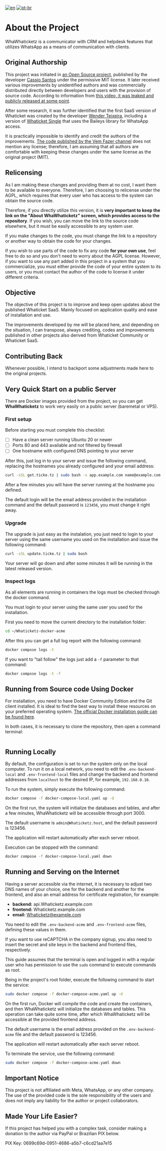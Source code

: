 [![en](https://img.shields.io/badge/lang-en-green.svg)](README.md)
[![pt-br](https://img.shields.io/badge/lang-pt--br-red.svg)](README.pt.md)

# About the Project

WhaWhaticketz is a communicator with CRM and helpdesk features that utilizes WhatsApp as a means of communication with clients.

## Original Authorship

This project was initiated in [an Open Source project](https://github.com/canove/whaticket-community), published by the developer [Cassio Santos](https://github.com/canove) under the permissive MIT license. It later received various improvements by unidentified authors and was commercially distributed directly between developers and users with the provision of source code. According to information from [this video, it was leaked and publicly released at some point](https://www.youtube.com/watch?v=SX_cGD5RLkQ).

After some research, it was further identified that the first SaaS version of Whaticket was created by the developer [Wender Teixeira](https://github.com/w3nder), including a version of [Whaticket Single](https://github.com/unkbot/whaticket-free) that uses the Baileys library for WhatsApp access.

It is practically impossible to identify and credit the authors of the improvements. [The code published by the Vem Fazer channel](https://github.com/vemfazer/whaticket-versao-03-12-canal-vem-fazer) does not mention any license; therefore, I am assuming that all authors are comfortable with keeping these changes under the same license as the original project (MIT).

## Relicensing

As I am making these changes and providing them at no cost, I want them to be available to everyone. Therefore, I am choosing to relicense under the AGPL, which requires that every user who has access to the system can obtain the source code.

Therefore, if you directly utilize this version, it is **very important to keep the link on the "About WhaWhaticketz" screen, which provides access to the repository**. If you wish, you can move the link to the source code elsewhere, but it must be easily accessible to any system user.

If you make changes to the code, you must change the link to a repository or another way to obtain the code for your changes.

If you wish to use parts of the code to fix any code **for your own use**, feel free to do so and you don't need to worry about the AGPL license. However, if you want to use any part added in this project in a system that you commercialize, you must either provide the code of your entire system to its users, or you must contact the author of the code to license it under different criteria.

## Objective

The objective of this project is to improve and keep open updates about the published Whaticket SaaS. Mainly focused on application quality and ease of installation and use.

The improvements developed by me will be placed here, and depending on the situation, I can transpose, always crediting, codes and improvements published in other projects also derived from Whaticket Community or Whaticket SaaS.

## Contributing Back

Whenever possible, I intend to backport some adjustments made here to the original projects.

Very Quick Start on a public Server
-----------------------------------

There are Docker images provided from the project, so you can get **WhaWhaticketz** to work very easily on a public server (baremetal or VPS).

### First setup

Before starting you must complete this checklist:

- [ ] Have a clean server running Ubuntu 20 or newer
- [ ] Ports 80 and 443 available and not filtered by firewall
- [ ] One hostname with configured DNS pointing to your server

After this, just log in to your server and issue the following command, replacing the hostnames you already configured and your email address:

```bash
curl -sSL get.ticke.tz | sudo bash -s app.example.com name@example.com
```

After a few minutes you will have the server running at the hostname you defined.

The default login will be the email address provided in the installation command and the default password is `123456`, you must change it right away.

### Upgrade

The upgrade is just easy as the instalation, you just need to login to your server using the same username you used on the installation and issue the following command:

```bash
curl -sSL update.ticke.tz | sudo bash
```

Your server will go down and after some minutes it will be running in the latest released version.

### Inspect logs

As all elements are running in containers the logs must be checked through the docker command.

You must login to your server using the same user you used for the installation.

First you need to move the current directory to the installation folder:

```bash
cd ~/Whaticketz-docker-acme
```

After this you can get a full log report with the following command:

```bash
docker compose logs -t
```

If you want to "tail follow" the logs just add a `-f` parameter to that command:

```bash
docker compose logs -t -f

```

Running from Source code Using Docker
-------------------------------------

For installation, you need to have Docker Community Edition and the Git client installed. It is ideal to find the best way to install these resources on your preferred operating system. [The official Docker installation guide can be found here](https://docs.docker.com/engine/install/).

In both cases, it is necessary to clone the repository, then open a command terminal:

```bash

```

## Running Locally

By default, the configuration is set to run the system only on the local computer. To run it on a local network, you need to edit the `.env-backend-local` and `.env-frontend-local` files and change the backend and frontend addresses from `localhost` to the desired IP, for example, `192.168.0.10`.

To run the system, simply execute the following command:

```bash
docker compose -f docker-compose-local.yaml up -d
```

On the first run, the system will initialize the databases and tables, and after a few minutes, WhaWhaticketz will be accessible through port 3000.

The default username is `admin@Whaticketz.host`, and the default password is 123456.

The application will restart automatically after each server reboot.

Execution can be stopped with the command:

```bash
docker compose -f docker-compose-local.yaml down
```

## Running and Serving on the Internet

Having a server accessible via the internet, it is necessary to adjust two DNS names of your choice, one for the backend and another for the frontend, and also an email address for certificate registration, for example:

* **backend:** api.Whaticketz.example.com
* **frontend:** Whaticketz.example.com
* **email:** Whaticketz@example.com

You need to edit the `.env-backend-acme` and `.env-frontend-acme` files, defining these values in them.

If you want to use reCAPTCHA in the company signup, you also need to insert the secret and site keys in the backend and frontend files, respectively.

This guide assumes that the terminal is open and logged in with a regular user who has permission to use the `sudo` command to execute commands as root.

Being in the project's root folder, execute the following command to start the service:

```bash
sudo docker compose -f docker-compose-acme.yaml up -d
```

On the first run, Docker will compile the code and create the containers, and then WhaWhaticketz will initialize the databases and tables. This operation can take quite some time, after which WhaWhaticketz will be accessible at the provided frontend address.

The default username is the email address provided on the `.env-backend-acme` file and the default password is 123456.

The application will restart automatically after each server reboot.

To terminate the service, use the following command:

```bash
sudo docker compose -f docker-compose-acme.yaml down
```

Important Notice
----------------

This project is not affiliated with Meta, WhatsApp, or any other company. The use of the provided code is the sole responsibility of the users and does not imply any liability for the author or project collaborators.

Made Your Life Easier?
----------------------

If this project has helped you with a complex task, consider making a donation to the author via PayPal or Brazilian PIX below.





PIX Key: 0699c69d-0951-4686-a5b7-c6cd21aa7e15